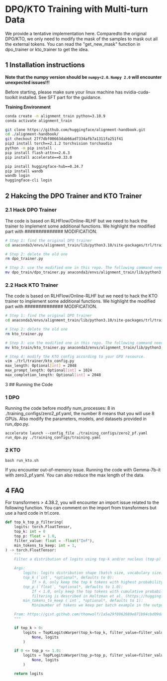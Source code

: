 # DPO/KTO Training with Multi-turn Data

We provide a tentative implementation here. Comparedto the original DPO/KTO, we only need to modify the mask of the samples to mask out all the external tokens. You can read the "get_new_mask" function in dpo_trainer or kto_trainer to get the idea.


## 1 Installation instructions

**Note that the numpy version should be `numpy<2.0`.  `Numpy 2.0` will encounter unexpected issues!!!**


Before starting, please make sure your linux machine has nvidia-cuda-toolkit installed. See SFT part for the guidance. 


**Training Environment**

```sh
conda create -n alignment_train python=3.10.9
conda activate alignment_train

git clone https://github.com/huggingface/alignment-handbook.git
cd ./alignment-handbook/
git checkout 27f7dbf00663dab66ad7334afb7a1311fa251f41
pip3 install torch==2.1.2 torchvision torchaudio
python -m pip install .
pip install flash-attn==2.6.3
pip install accelerate==0.33.0

pip install huggingface-hub==0.24.7
pip install wandb
wandb login
huggingface-cli login
```

## 2 Hakcing the DPO Trainer and KTO Trainer

### 2.1 Hack DPO Trainer

The code is based on RLHFlow/Online-RLHF but we need to hack the trainer to implement some additional functions. We highlight the modified part with ############## MODIFICATION.

```sh
# Step 1: find the original DPO trainer
cd anaconda3/envs/alignment_train/lib/python3.10/site-packages/trl/trainer/

# Step 2: delete the old one
rm dpo_trainer.py

# Step 3: use the modified one in this repo. The following command need to be modified to use the correct address 
mv dpo_train/dpo_trainer.py anaconda3/envs/alignment_train/lib/python3.10/site-packages/trl/trainer/dpo_trainer.py
```

### 2.2 Hack KTO Trainer

The code is based on RLHFlow/Online-RLHF but we need to hack the KTO trainer to implement some additional functions. We highlight the modified part with ############## MODIFICATION.

```sh
# Step 1: find the original DPO trainer
cd anaconda3/envs/alignment_train/lib/python3.10/site-packages/trl/trainer/

# Step 2: delete the old one
rm kto_trainer.py

# Step 3: use the modified one in this repo. The following command need to be modified to use the correct address 
mv kto_train/kto_trainer.py anaconda3/envs/alignment_train/lib/python3.10/site-packages/trl/trainer/kto_trainer.py

# Step 4: modify the KTO config according to your GPU resource.
vim ./trl/trainer/kto_config.py
max_length: Optional[int] = 2048
max_prompt_length: Optional[int] = 1024
max_completion_length: Optional[int] = 2048
```

3 ## Running the Code

### 1 DPO
Running the code before modify num_processes: 8 in ./training_configs/zero2_pf.yaml, the number 8 means that you will use 8 GPUs. Also modify the parameters, models, and datasets provided in run_dpo.py.

```shell
accelerate launch --config_file ./training_configs/zero2_pf.yaml run_dpo.py ./training_configs/training.yaml

```

### 2 KTO 

```shell
bash run_kto.sh
```

If you encounter out-of-memory issue. Running the code with Gemma-7b-it with zero3_pf.yaml. You can also reduce the max length of the data.



## 4 FAQ

For transformers > 4.38.2, you will encounter an import issue related to the following function. You can comment on the import from transformers but use a hard code in trl.core.

```python
def top_k_top_p_filtering(
    logits: torch.FloatTensor,
    top_k: int = 0
    top_p: float = 1.0,
    filter_value: float = -float("Inf"),
    min_tokens_to_keep: int = 1,
) -> torch.FloatTensor:
    """
    Filter a distribution of logits using top-k and/or nucleus (top-p) filtering.

    Args:
        logits: logits distribution shape (batch size, vocabulary size)
        top_k (`int`, *optional*, defaults to 0):
            If > 0, only keep the top k tokens with highest probability (top-k filtering)
        top_p (`float`, *optional*, defaults to 1.0):
            If < 1.0, only keep the top tokens with cumulative probability >= top_p (nucleus filtering). Nucleus
            filtering is described in Holtzman et al. (https://huggingface.co/papers/1904.09751)
        min_tokens_to_keep (`int`, *optional*, defaults to 1):
            Minimumber of tokens we keep per batch example in the output.

    From: https://gist.github.com/thomwolf/1a5a29f6962089e871b94cbd09daf317
    """

    if top_k > 0:
        logits = TopKLogitsWarper(top_k=top_k, filter_value=filter_value, min_tokens_to_keep=min_tokens_to_keep)(
            None, logits
        )

    if 0 <= top_p <= 1.0:
        logits = TopPLogitsWarper(top_p=top_p, filter_value=filter_value, min_tokens_to_keep=min_tokens_to_keep)(
            None, logits
        )

    return logits
```

